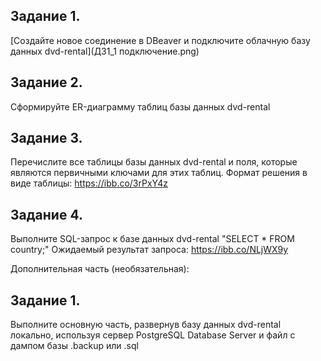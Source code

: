 ## Задание 1.

[Создайте новое соединение в DBeaver и подключите облачную базу данных dvd-rental](ДЗ1_1 подключение.png)
  
## Задание 2.
Сформируйте ER-диаграмму таблиц базы данных dvd-rental

## Задание 3.
Перечислите все таблицы базы данных dvd-rental и поля, которые являются первичными ключами для этих таблиц. Формат решения в виде таблицы: https://ibb.co/3rPxY4z

## Задание 4.
Выполните SQL-запрос к базе данных dvd-rental "SELECT * FROM country;"
Ожидаемый результат запроса: https://ibb.co/NLjWX9y

Дополнительная часть (необязательная):

## Задание 1.
 Выполните основную часть, развернув базу данных dvd-rental локально, используя сервер PostgreSQL Database Server и файл с дампом базы .backup или .sql
